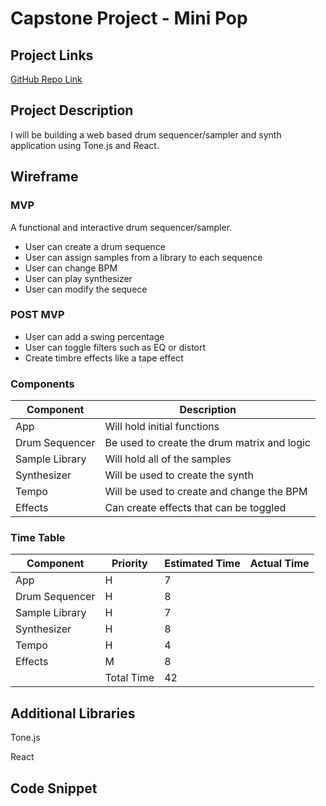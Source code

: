 # Capstone Project - Mini Pop

## Project Links

[GitHub Repo Link](https://github.com/SeanUnland/unit-4-capstone)

## Project Description

I will be building a web based drum sequencer/sampler and synth application using Tone.js and React.

## Wireframe

### MVP

A functional and interactive drum sequencer/sampler.

- User can create a drum sequence
- User can assign samples from a library to each sequence
- User can change BPM
- User can play synthesizer
- User can modify the sequece

### POST MVP

- User can add a swing percentage
- User can toggle filters such as EQ or distort
- Create timbre effects like a tape effect

### Components

| Component      | Description                                 |
| -------------- | ------------------------------------------- |
| App            | Will hold initial functions                 |
| Drum Sequencer | Be used to create the drum matrix and logic |
| Sample Library | Will hold all of the samples                |
| Synthesizer    | Will be used to create the synth            |
| Tempo          | Will be used to create and change the BPM   |
| Effects        | Can create effects that can be toggled      |

### Time Table

| Component      | Priority   | Estimated Time | Actual Time |
| -------------- | ---------- | -------------- | ----------- |
| App            | H          | 7              |             |
| Drum Sequencer | H          | 8              |             |
| Sample Library | H          | 7              |             |
| Synthesizer    | H          | 8              |             |
| Tempo          | H          | 4              |             |
| Effects        | M          | 8              |             |
|                | Total Time | 42             |             |

## Additional Libraries

Tone.js

React

## Code Snippet
